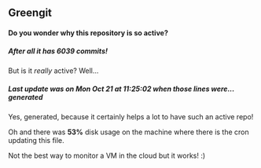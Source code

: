 ## Greengit

#### Do you wonder why this repository is so active?

##### After all it has 6039 commits!

But is it *really* active? Well...

##### Last update was on Mon Oct 21 at 11:25:02 when those lines were... generated

Yes, generated, because it certainly helps a lot to have such an active repo!

Oh and there was **53%** disk usage on the machine
where there is the cron updating this file.

Not the best way to monitor a VM in the cloud but it works! :)
